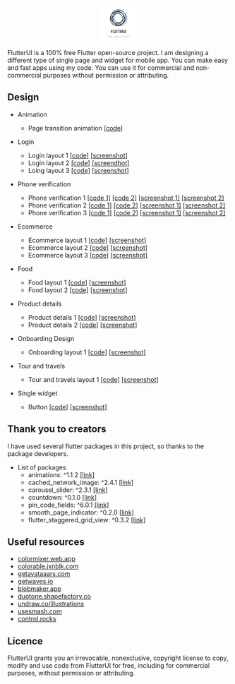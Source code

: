 <!-- ![Logo](https://raw.githubusercontent.com/Tjpatel16/flutterui/master/assets/images/logo.png) -->

<br />
<p align="center">
    <img src="assets/images/logo.png" alt="Logo" width="80" height="80">
</p>

FlutterUI is a 100% free Flutter open-source project. I am designing a different type of single page and widget for mobile app. You can make easy and fast apps using my code. You can use it for commercial and non-commercial purposes without permission or attributing.
## Design

 - Animation
	 - Page transition animation [[code]](https://github.com/Tjpatel16/flutterui/blob/master/lib/ui/pages/animation/animation_page1.dart)
 - Login
	 - Login layout 1 [[code]](https://github.com/Tjpatel16/flutterui/blob/master/lib/ui/pages/login/login_layout1.dart) [[screenshot]](https://raw.githubusercontent.com/Tjpatel16/flutterui/master/assets/screenshot/login_layout1.jpg)
	 - Login layout 2 [[code]](https://github.com/Tjpatel16/flutterui/blob/master/lib/ui/pages/login/login_layout2.dart) [[screendhot]](https://raw.githubusercontent.com/Tjpatel16/flutterui/master/assets/screenshot/login_layout2.jpg)
	 - Loing layout 3 [[code]](https://github.com/Tjpatel16/flutterui/blob/master/lib/ui/pages/login/login_lauout3.dart) [[screenshot]](https://raw.githubusercontent.com/Tjpatel16/flutterui/master/assets/screenshot/login_layout3.jpg)

 - Phone verification
	 - Phone verification 1 [[code 1]](https://github.com/Tjpatel16/flutterui/blob/master/lib/ui/pages/phone_verification/phone_varification_layout1.dart) [[code 2]](https://github.com/Tjpatel16/flutterui/blob/master/lib/ui/pages/phone_verification/phone_varification_layout1_1.dart) [[screenshot 1]](https://raw.githubusercontent.com/Tjpatel16/flutterui/master/assets/screenshot/phone_verification1.jpg) [[screenshot 2]](https://raw.githubusercontent.com/Tjpatel16/flutterui/master/assets/screenshot/phone_verification1x1.jpg)
	 - Phone verification 2 [[code 1]](https://github.com/Tjpatel16/flutterui/blob/master/lib/ui/pages/phone_verification/phone_varification_layout2.dart) [[code 2]](https://github.com/Tjpatel16/flutterui/blob/master/lib/ui/pages/phone_verification/phone_varification_layout2_2.dart) [[screenshot 1]](https://raw.githubusercontent.com/Tjpatel16/flutterui/master/assets/screenshot/phone_verification2.jpg) [[screenshot 2]](https://raw.githubusercontent.com/Tjpatel16/flutterui/master/assets/screenshot/phone_verification2x2.jpg)
	 - Phone verification 3 [[code 1]](https://github.com/Tjpatel16/flutterui/blob/master/lib/ui/pages/phone_verification/phone_varification_layout3.dart) [[code 2]](https://github.com/Tjpatel16/flutterui/blob/master/lib/ui/pages/phone_verification/phone_varification_layout3_3.dart) [[screenshot 1]](https://raw.githubusercontent.com/Tjpatel16/flutterui/master/assets/screenshot/phone_verification3.jpg) [[screenshot 2]](https://raw.githubusercontent.com/Tjpatel16/flutterui/master/assets/screenshot/phone_verification3x3.jpg)

 - Ecommerce
	 - Ecommerce layout 1 [[code]](https://github.com/Tjpatel16/flutterui/blob/master/lib/ui/pages/ecommerce/ecommerce_layout1.dart) [[screenshot]](https://raw.githubusercontent.com/Tjpatel16/flutterui/master/assets/screenshot/ecommerce_layout1.jpg)
	 - Ecommerce layout 2 [[code]](https://github.com/Tjpatel16/flutterui/blob/master/lib/ui/pages/ecommerce/ecommerce_layout2.dart) [[screenshot]](https://raw.githubusercontent.com/Tjpatel16/flutterui/master/assets/screenshot/ecommerce_layout2.jpg)
	 - Ecommerce layout 3 [[code]](https://github.com/Tjpatel16/flutterui/blob/master/lib/ui/pages/ecommerce/ecommerce_layout3.dart) [[screenshot]](https://raw.githubusercontent.com/Tjpatel16/flutterui/master/assets/screenshot/ecommerce_layout3.jpg)

 - Food
	 - Food layout 1 [[code]](https://github.com/Tjpatel16/flutterui/blob/master/lib/ui/pages/food/food_layout1.dart) [[screenshot]](https://raw.githubusercontent.com/Tjpatel16/flutterui/master/assets/screenshot/food_layout1.jpg)
	 - Food layout 2 [[code]](https://github.com/Tjpatel16/flutterui/blob/master/lib/ui/pages/food/food_layout2.dart) [[screenshot]](https://raw.githubusercontent.com/Tjpatel16/flutterui/master/assets/screenshot/food_layout2.jpg)

 - Product details
	 - Product details 1 [[code]](https://github.com/Tjpatel16/flutterui/blob/master/lib/ui/pages/product_details/product_details1.dart) [[screenshot]](https://raw.githubusercontent.com/Tjpatel16/flutterui/master/assets/screenshot/product_details1.jpg)
	 - Product details 2 [[code]](https://github.com/Tjpatel16/flutterui/blob/master/lib/ui/pages/product_details/product_details2.dart) [[screenshot]](https://raw.githubusercontent.com/Tjpatel16/flutterui/master/assets/screenshot/product_details2.jpg)

- Onboarding Design
	 - Onboarding layout 1 [[code]](https://github.com/Tjpatel16/flutterui/blob/master/lib/ui/pages/onboarding/onboarding_layout1.dart) [[screenshot]](https://raw.githubusercontent.com/Tjpatel16/flutterui/master/assets/screenshot/onboarding_layout1.gif)
	 
- Tour and travels
	 - Tour and travels layout 1 [[code]](https://github.com/Tjpatel16/flutterui/blob/master/lib/ui/pages/tour_travels/tour_travels_layout1.dart) [[screenshot]](https://raw.githubusercontent.com/Tjpatel16/flutterui/master/assets/screenshot/tour_travels_layout1.jpg)
	 
 - Single widget
	 - Button [[code]](https://github.com/Tjpatel16/flutterui/blob/master/lib/ui/pages/single_widget/buttons.dart) [[screenshot]](https://raw.githubusercontent.com/Tjpatel16/flutterui/master/assets/screenshot/buttons.jpg)

## Thank you to creators
I have used several flutter packages in this project, so thanks to the package developers.

 - List of packages
	 - animations: ^1.1.2 [[link]](https://pub.dev/packages/animations)
	 - cached_network_image: ^2.4.1 [[link]](https://pub.dev/packages/cached_network_image)
	 - carousel_slider: ^2.3.1 [[link]](https://pub.dev/packages/carousel_slider)
	 - countdown: ^0.1.0 [[link]](https://pub.dev/packages/countdown)
	 - pin_code_fields: ^6.0.1 [[link]](https://pub.dev/packages/pin_code_fields)
	 - smooth_page_indicator: ^0.2.0 [[link]](https://pub.dev/packages/smooth_page_indicator)
	 - flutter_staggered_grid_view: ^0.3.2 [[link]](https://pub.dev/packages/flutter_staggered_grid_view)


## Useful resources
 - [colormixer.web.app](https://colormixer.web.app/02007115ff623007ff9bc91b64440301ffff7c5f55610300/Sunset)
 - [colorable.jxnblk.com](https://colorable.jxnblk.com/f4d095/072c67)
 - [getavataaars.com](https://getavataaars.com/?accessoriesType=Kurt&avatarStyle=Circle&clotheColor=Blue02&clotheType=Overall&eyeType=Surprised&eyebrowType=UnibrowNatural&facialHairColor=Red&facialHairType=BeardMedium&graphicType=Diamond&hairColor=SilverGray&hatColor=Black&mouthType=Smile&skinColor=Light&topType=ShortHairShortCurly)
 - [getwaves.io](https://getwaves.io/)
 - [blobmaker.app](https://www.blobmaker.app/)
 - [duotone.shapefactory.co](https://duotone.shapefactory.co/?f=00daff&t=2100ff&q=_)
 - [undraw.co/illustrations](https://undraw.co/illustrations)
 - [usesmash.com](https://usesmash.com/)
 - [control.rocks](https://control.rocks/)

## Licence
FlutterUI grants you an irrevocable, nonexclusive, copyright license to copy, modify and use code from FlutterUI for free, including for commercial purposes, without permission or attributing.